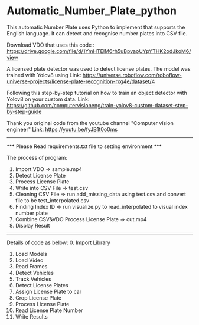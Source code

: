# Automatic_Number_Plate_python

This automatic Number Plate uses Python to implement that supports the English language.
It can detect and recognise number plates into CSV file.

Download VDO that uses this code : https://drive.google.com/file/d/1YmHTElM6rh5uBpvaoUYpYTHK2odJkoM6/view

A licensed plate detector was used to detect license plates. The model was trained with Yolov8 using
Link: https://universe.roboflow.com/roboflow-universe-projects/license-plate-recognition-rxg4e/dataset/4

Following this step-by-step tutorial on how to train an object detector with Yolov8 on your custom data.
Link: https://github.com/computervisioneng/train-yolov8-custom-dataset-step-by-step-guide

Thank you original code from the youtube channel 
"Computer vision engineer" 
Link: https://youtu.be/fyJB1t0o0ms

---------------------------------------------------
*** Please Read requirements.txt file to setting environment ***

The process of program:
1. Import VDO => sample.mp4
2. Detect License Plate
3. Process License Plate
4. Write into CSV File => test.csv 
5. Cleaning CSV File => run add_missing_data using test.csv  and convert file to be test_interpolated.csv
6. Finding Index ID => run visualize.py to read_interpolated to visual index number plate
7. Combine CSV&VDO Process License Plate => out.mp4
8. Display Result 

---------------------------------------------------
Details of code as below:
0.	Import Library
1.	Load Models
2.	Load Video
3.	Read Frames
4.	Detect Vehicles
5.	Track Vehicles
6.	Detect License Plates
7.	Assign License Plate to car
8.	Crop License Plate
9.	Process License Plate
10.	Read License Plate Number
11.	Write Results

